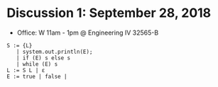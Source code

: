 # Discussion 1: September 28, 2018
* Office: W 11am - 1pm @ Engineering IV 32565-B
```
S := {L}
   | system.out.println(E);
   | if (E) s else s
   | while (E) s
L := S L | ε
E := true | false | 
```
